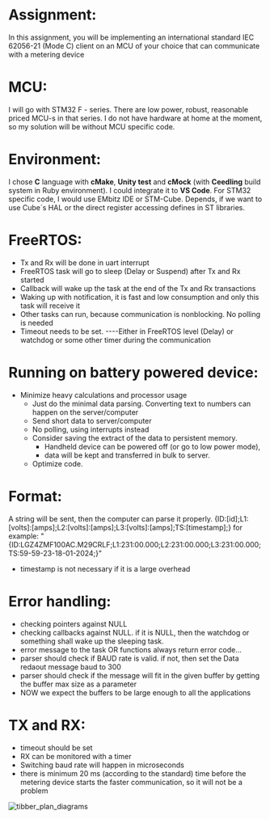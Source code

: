 # Assignment:
In this assignment, you will be implementing an international standard IEC 62056-21 (Mode
C) client on an MCU of your choice that can communicate with a metering device


# MCU:
I will go with STM32 F - series. There are low power, robust, reasonable priced MCU-s in that series.
I do not have hardware at home at the moment, so my solution will be without MCU specific code.

# Environment:
I chose **C** language with **cMake**, **Unity test** and **cMock** (with **Ceedling** build system in Ruby environment). 
I could integrate it to **VS Code**.
For STM32 specific code, I would use EMbitz IDE or STM-Cube. 
Depends, if we want to use Cube´s HAL or the direct register accessing defines in ST libraries.

# FreeRTOS:
- Tx and Rx will be done in uart interrupt
- FreeRTOS task will go to sleep (Delay or Suspend) after Tx and Rx started
- Callback will wake up the task at the end of the Tx and Rx transactions
- Waking up with notification, it is fast and low consumption and only this task will receive it
- Other tasks can run, because communication is nonblocking. No polling is needed
- Timeout needs to be set. 
----Either in FreeRTOS level (Delay) or watchdog or some other timer during the communication

# Running on battery powered device:
- Minimize heavy calculations and processor usage
  - Just do the minimal data parsing. Converting text to numbers can happen on the server/computer
  - Send short data to server/computer
  - No polling, using interrupts instead
  - Consider saving the extract of the data to persistent memory. 
    - Handheld device can be powered off (or go to low power mode),
    - data will be kept and transferred in bulk to server. 
  - Optimize code.

# Format:
A string will be sent, then the computer can parse it properly.
{ID:[id];L1:[volts]:[amps];L2:[volts]:[amps];L3:[volts]:[amps];TS:[timestamp];}
for example:
"{ID:LGZ4ZMF100AC.M29CRLF;L1:231:00.000;L2:231:00.000;L3:231:00.000;TS:59-59-23-18-01-2024;}"
  - timestamp is not necessary if it is a large overhead

# Error handling:
- checking pointers against NULL
- checking callbacks against NULL. if it is NULL, then the watchdog or something shall wake up the sleeping task.
- error message to the task OR functions always return error code...
- parser should check if BAUD rate is valid. if not, then set the Data redaout message baud to 300
- parser should check if the message will fit in the given buffer by getting the buffer max size as a parameter
- NOW we expect the buffers to be large enough to all the applications

# TX and RX:
- timeout should be set
- RX can be monitored with a timer
- Switching baud rate will happen in microseconds
- there is minimum 20 ms (according to the standard) time before the metering device starts the faster communication, so it will not be a problem


![tibber_plan_diagrams](https://github.com/pfarkas93/Tibber/assets/23613541/8174180d-cc49-41c5-8012-65f99fdc4f37)
